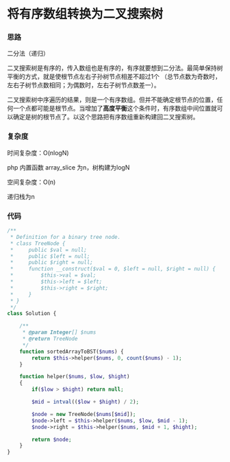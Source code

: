 # 将有序数组转换为二叉搜索树

### 思路

二分法（递归）

二叉搜索树是有序的，传入数组也是有序的，有序就要想到二分法。最简单保持树平衡的方式，就是使根节点左右子孙树节点相差不超过1个
（总节点数为奇数时，左右子树节点数相同；为偶数时，左右子树节点数差一）。

二叉搜索树中序遍历的结果，则是一个有序数组。但并不能确定根节点的位置，任何一个点都可能是根节点。当增加了**高度平衡**这个条件时，有序数组中间位置就可以确定是树的根节点了。以这个思路把有序数组重新构建回二叉搜索树。

### 复杂度

时间复杂度：O(nlogN)

php 内置函数 array_slice 为n，树构建为logN

空间复杂度：O(n)

递归栈为n

### 代码

```php
/**
 * Definition for a binary tree node.
 * class TreeNode {
 *     public $val = null;
 *     public $left = null;
 *     public $right = null;
 *     function __construct($val = 0, $left = null, $right = null) {
 *         $this->val = $val;
 *         $this->left = $left;
 *         $this->right = $right;
 *     }
 * }
 */
class Solution {

    /**
     * @param Integer[] $nums
     * @return TreeNode
     */
    function sortedArrayToBST($nums) {
        return $this->helper($nums, 0, count($nums) - 1);
    }

    function helper($nums, $low, $hight)
    {
        if($low > $hight) return null;

        $mid = intval(($low + $hight) / 2);

        $node = new TreeNode($nums[$mid]);
        $node->left = $this->helper($nums, $low, $mid - 1);
        $node->right = $this->helper($nums, $mid + 1, $hight);

        return $node;
    }
}
```